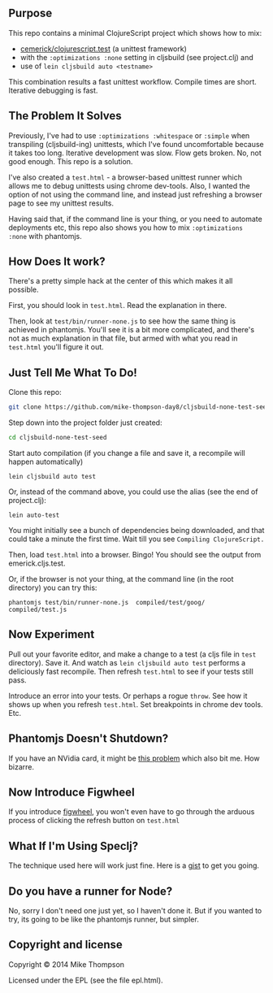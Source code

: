 Purpose
----------------------

This repo contains a minimal ClojureScript project which shows how to mix:

* [cemerick/clojurescript.test]  (a unittest framework)
* with the `:optimizations :none` setting in cljsbuild (see project.clj) and
* use of `lein cljsbuild auto <testname>`

This combination results a fast unittest workflow. Compile times are short. Iterative debugging is fast.


The Problem It Solves
----------------------

Previously, I've had to use `:optimizations :whitespace`  or `:simple` when transpiling (cljsbuild-ing)
unittests, which I've found uncomfortable because it takes too long.
Iterative development was slow. Flow gets broken.  No, not good enough.  This repo is a solution.

I've also created a `test.html` - a browser-based unittest runner which allows me to
debug unittests using chrome dev-tools.  Also, I wanted the option of not using
the command line, and instead just refreshing a browser page to see my unittest results.

Having said that, if the command line is your thing, or you need to automate
deployments etc, this repo also shows you how to mix `:optimizations :none`
with phantomjs.



How Does It work?
----------------------

There's a pretty simple hack at the center of this which makes it all possible.

First, you should look in `test.html`. Read the explanation in there.

Then, look at `test/bin/runner-none.js` to see how the same thing is achieved
in phantomjs. You'll see it is a bit more complicated, and there's not as much
explanation in that file, but armed with what you read in `test.html`
you'll figure it out.



Just Tell Me What To Do!
----------------------

Clone this repo:

```sh
git clone https://github.com/mike-thompson-day8/cljsbuild-none-test-seed.git
```

Step down into the project folder just created:

```sh
cd cljsbuild-none-test-seed
```

Start auto compilation (if you change a file and save it, a recompile will happen automatically)


```
lein cljsbuild auto test
```
Or, instead of the command above, you could use the alias (see the end of project.clj):
```
lein auto-test
```

You might initially see a bunch of dependencies being downloaded, and that could take a minute the first time. Wait till you see `Compiling ClojureScript.`

Then, load `test.html` into a browser. Bingo! You should see the output from emerick.cljs.test.

Or, if the browser is not your thing, at the command line (in the root directory) you can try this:
```
phantomjs test/bin/runner-none.js  compiled/test/goog/ compiled/test.js
```


Now Experiment
----------------------

Pull out your favorite editor, and make a change to a test (a cljs file in `test` directory). Save it. And watch as `lein cljsbuild auto test` performs a deliciously fast recompile. Then refresh `test.html` to see if your tests still pass.

Introduce an error into your tests.  Or perhaps a rogue  `throw`.  See how it shows up when you refresh `test.html`.  Set breakpoints in chrome dev tools. Etc.


Phantomjs Doesn't Shutdown?
----------------------

If you have an NVidia card, it might be [this problem] which also bit me.  How bizarre.



Now Introduce Figwheel
----------------------


If you introduce [figwheel], you won't  even have to go through the arduous process of clicking the refresh button on `test.html`


What If I'm Using Speclj?
----------------------

The technique used here will work just fine.  Here is a [gist] to get you going.



[gist]:http://XXXXXXX.XXXX/
[figwheel]:https://github.com/bhauman/lein-figwheel
[this problem]:https://github.com/ariya/phantomjs/issues/10845#issuecomment-14994358
[cemerick/clojurescript.test]:https://github.com/cemerick/clojurescript.test


Do you have a runner for Node?
----------------------

No, sorry I don't need one just yet, so I haven't done it. But if you wanted to try, its going to be like the phantomjs runner, but simpler.




Copyright and license
-------------------

Copyright © 2014 Mike Thompson

Licensed under the EPL (see the file epl.html).


